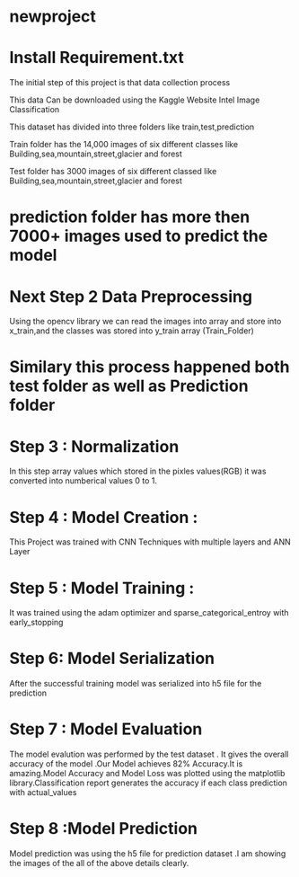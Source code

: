 # newproject

# Install Requirement.txt


The initial step of this project is that data collection process

This data Can be downloaded using the Kaggle Website Intel Image Classification

This dataset has divided into three folders like train,test,prediction

 Train folder has the 14,000 images of six different classes like Building,sea,mountain,street,glacier and forest

Test folder has 3000 images of six different classed like Building,sea,mountain,street,glacier and forest

# prediction folder has more then 7000+ images used to predict the model

# Next Step 2 Data Preprocessing

Using the opencv library we can read the images into array and store into x_train,and the classes was stored into y_train array (Train_Folder)

# Similary this process happened both test folder as well as Prediction folder

# Step 3 : Normalization

In this step array values which stored in the pixles values(RGB) it was converted into numberical values 0 to 1.

# Step 4 : Model Creation :
This Project was trained with CNN Techniques with multiple layers and ANN Layer

# Step 5 : Model Training :
It was trained using the adam optimizer and sparse_categorical_entroy with early_stopping 

# Step 6: Model Serialization 
After the successful training model was serialized into h5 file for the prediction

# Step 7 : Model Evaluation 

The model evalution was performed by the test dataset . It gives the overall accuracy of the model .Our Model achieves 82% Accuracy.It is amazing.Model Accuracy and Model Loss was plotted using the matplotlib library.Classification report generates the accuracy if each class prediction with actual_values

# Step 8 :Model Prediction 

Model prediction was using the h5 file for prediction dataset .I am showing the images of the all of the above details clearly.


